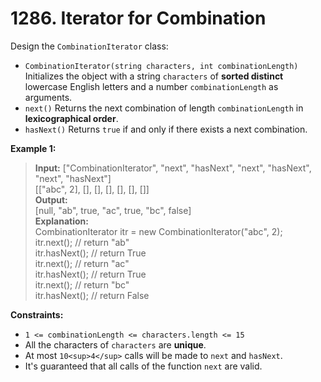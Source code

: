 # 1286. Iterator for Combination

Design the `CombinationIterator` class:
*   `CombinationIterator(string characters, int combinationLength)` Initializes the object with a string `characters` of **sorted distinct** lowercase English letters and a number `combinationLength` as arguments.
*   `next()` Returns the next combination of length `combinationLength` in **lexicographical order**.
*   `hasNext()` Returns `true` if and only if there exists a next combination.

**Example 1:**  
> **Input:**
> ["CombinationIterator", "next", "hasNext", "next", "hasNext", "next", "hasNext"]  
> [["abc", 2], [], [], [], [], [], []]  
> **Output:**  
[null, "ab", true, "ac", true, "bc", false]  
> **Explanation:**  
> CombinationIterator itr = new CombinationIterator("abc", 2);  
> itr.next();    // return "ab"  
> itr.hasNext(); // return True  
> itr.next();    // return "ac"  
> itr.hasNext(); // return True  
> itr.next();    // return "bc"  
> itr.hasNext(); // return False  

**Constraints:**
* `1 <= combinationLength <= characters.length <= 15`
* All the characters of `characters` are **unique**.
* At most `10<sup>4</sup>` calls will be made to `next` and `hasNext`.
* It's guaranteed that all calls of the function `next` are valid.
